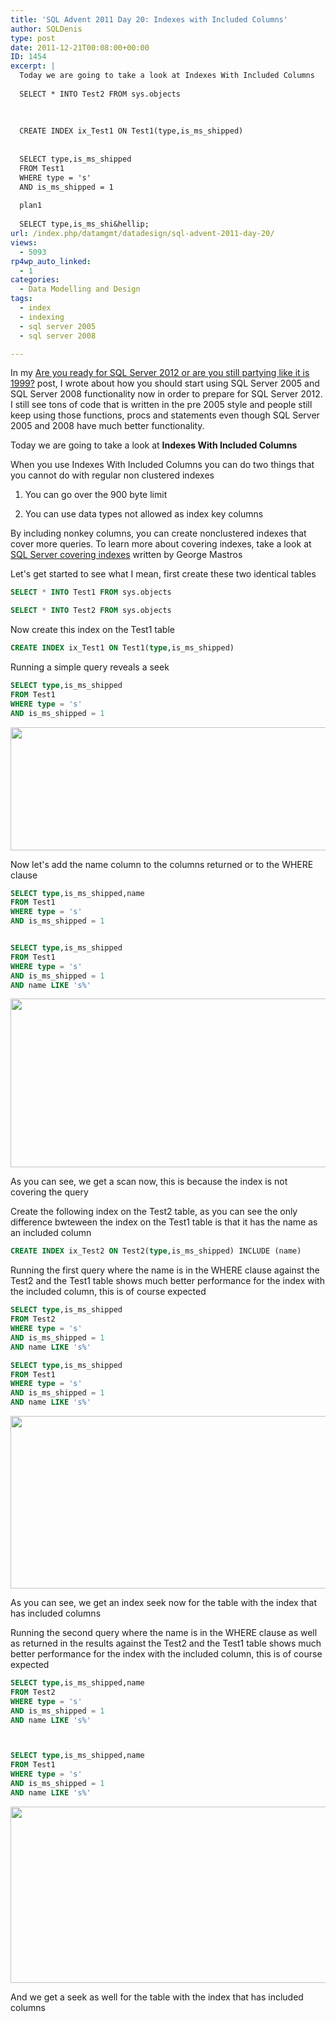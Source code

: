 ```yaml
---
title: 'SQL Advent 2011 Day 20: Indexes with Included Columns'
author: SQLDenis
type: post
date: 2011-12-21T00:08:00+00:00
ID: 1454
excerpt: |
  Today we are going to take a look at Indexes With Included Columns
  
  SELECT * INTO Test2 FROM sys.objects
  
  
  
  CREATE INDEX ix_Test1 ON Test1(type,is_ms_shipped)
  
  
  SELECT type,is_ms_shipped 
  FROM Test1
  WHERE type = 's'
  AND is_ms_shipped = 1
  
  plan1
  
  SELECT type,is_ms_shi&hellip;
url: /index.php/datamgmt/datadesign/sql-advent-2011-day-20/
views:
  - 5093
rp4wp_auto_linked:
  - 1
categories:
  - Data Modelling and Design
tags:
  - index
  - indexing
  - sql server 2005
  - sql server 2008

---
```

In my [Are you ready for SQL Server 2012 or are you still partying like it is 1999?][1] post, I wrote about how you should start using SQL Server 2005 and SQL Server 2008 functionality now in order to prepare for SQL Server 2012. I still see tons of code that is written in the pre 2005 style and people still keep using those functions, procs and statements even though SQL Server 2005 and 2008 have much better functionality.

Today we are going to take a look at **Indexes With Included Columns**
  
When you use Indexes With Included Columns you can do two things that you cannot do with regular non clustered indexes
  
1) You can go over the 900 byte limit
  
2) You can use data types not allowed as index key columns

By including nonkey columns, you can create nonclustered indexes that cover more queries. To learn more about covering indexes, take a look at [SQL Server covering indexes][2] written by George Mastros

Let's get started to see what I mean, first create these two identical tables

```sql
SELECT * INTO Test1 FROM sys.objects

SELECT * INTO Test2 FROM sys.objects
```

Now create this index on the Test1 table

```sql
CREATE INDEX ix_Test1 ON Test1(type,is_ms_shipped)
```

Running a simple query reveals a seek

```sql
SELECT type,is_ms_shipped 
FROM Test1
WHERE type = 's'
AND is_ms_shipped = 1
```

<div class="image_block">
  <a href="/wp-content/uploads/blogs/DataMgmt/Denis/IncludedPlan1.PNG?mtime=1324349640"><img alt="" src="/wp-content/uploads/blogs/DataMgmt/Denis/IncludedPlan1.PNG?mtime=1324349640" width="680" height="197" /></a>
</div>



Now let's add the name column to the columns returned or to the WHERE clause

```sql
SELECT type,is_ms_shipped,name 
FROM Test1
WHERE type = 's'
AND is_ms_shipped = 1


SELECT type,is_ms_shipped 
FROM Test1
WHERE type = 's'
AND is_ms_shipped = 1
AND name LIKE 's%'
```

[<img alt="" src="/wp-content/uploads/blogs/DataMgmt/Denis/IncludedPlan2.PNG?mtime=1324349656" width="779" height="270" />][3]

As you can see, we get a scan now, this is because the index is not covering the query

Create the following index on the Test2 table, as you can see the only difference bwteween the index on the Test1 table is that it has the name as an included column

```sql
CREATE INDEX ix_Test2 ON Test2(type,is_ms_shipped) INCLUDE (name)
```

Running the first query where the name is in the WHERE clause against the Test2 and the Test1 table shows much better performance for the index with the included column, this is of course expected

```sql
SELECT type,is_ms_shipped 
FROM Test2
WHERE type = 's'
AND is_ms_shipped = 1
AND name LIKE 's%'

SELECT type,is_ms_shipped 
FROM Test1
WHERE type = 's'
AND is_ms_shipped = 1
AND name LIKE 's%'
```



<div class="image_block">
  <a href="/wp-content/uploads/blogs/DataMgmt/Denis/IncludedPlan3.PNG?mtime=1324349666"><img alt="" src="/wp-content/uploads/blogs/DataMgmt/Denis/IncludedPlan3.PNG?mtime=1324349666" width="815" height="276" /></a>
</div>



As you can see, we get an index seek now for the table with the index that has included columns

Running the second query where the name is in the WHERE clause as well as returned in the results against the Test2 and the Test1 table shows much better performance for the index with the included column, this is of course expected

```sql
SELECT type,is_ms_shipped,name 
FROM Test2
WHERE type = 's'
AND is_ms_shipped = 1
AND name LIKE 's%'



SELECT type,is_ms_shipped,name 
FROM Test1
WHERE type = 's'
AND is_ms_shipped = 1
AND name LIKE 's%'
```
<div class="image_block">
  <a href="/wp-content/uploads/blogs/DataMgmt/Denis/IncludedPlan4.PNG?mtime=1324349678"><img alt="" src="/wp-content/uploads/blogs/DataMgmt/Denis/IncludedPlan4.PNG?mtime=1324349678" width="853" height="282" /></a>
</div>

And we get a seek as well for the table with the index that has included columns

 [1]: /index.php/DataMgmt/DataDesign/are-you-ready-for-sql
 [2]: /index.php/DataMgmt/DataDesign/sql-server-covering-indexes
 [3]: /wp-content/uploads/blogs/DataMgmt/Denis/IncludedPlan2.PNG?mtime=1324349656